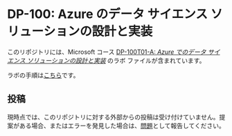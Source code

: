 ﻿# DP-100: Azure のデータ サイエンス ソリューションの設計と実装

このリポジトリには、Microsoft コース [DP-100T01-A: *Azure でのデータ サイエンス ソリューションの設計と実装*](https://docs.microsoft.com/ja-jp/learn/certifications/courses/dp-100t01) のラボ ファイルが含まれています。

ラボの手順は[こちら](labdocs/README.md)です。

## 投稿

現時点では、このリポジトリに対する外部からの投稿は受け付けていません。提案がある場合、またはエラーを発見した場合は、[問題](https://github.com/MicrosoftLearning/DP100/issues)として報告してください。

